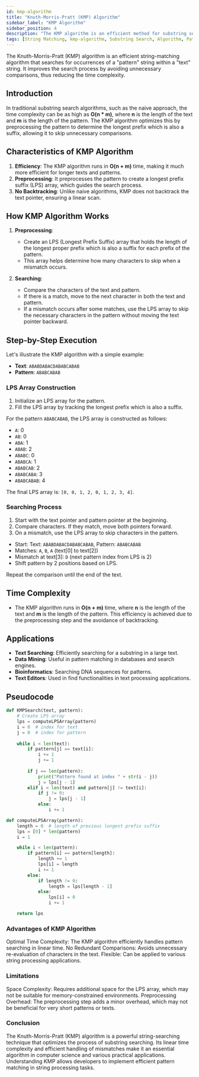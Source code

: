 ```yaml
---
id: kmp-algorithm
title: "Knuth-Morris-Pratt (KMP) Algorithm"
sidebar_label: "KMP Algorithm"
sidebar_position: 4
description: "The KMP algorithm is an efficient method for substring searching in a string."
tags: [String Matching, kmp-algorithm, Substring Search, Algorithm, Pattern Matching]
---
```


The Knuth-Morris-Pratt (KMP) algorithm is an efficient string-matching algorithm that searches for occurrences of a "pattern" string within a "text" string. It improves the search process by avoiding unnecessary comparisons, thus reducing the time complexity.

## Introduction

In traditional substring search algorithms, such as the naive approach, the time complexity can be as high as **O(n * m)**, where **n** is the length of the text and **m** is the length of the pattern. The KMP algorithm optimizes this by preprocessing the pattern to determine the longest prefix which is also a suffix, allowing it to skip unnecessary comparisons.

## Characteristics of KMP Algorithm

1. **Efficiency**: The KMP algorithm runs in **O(n + m)** time, making it much more efficient for longer texts and patterns.
2. **Preprocessing**: It preprocesses the pattern to create a longest prefix suffix (LPS) array, which guides the search process.
3. **No Backtracking**: Unlike naive algorithms, KMP does not backtrack the text pointer, ensuring a linear scan.

## How KMP Algorithm Works

1. **Preprocessing**:
   - Create an LPS (Longest Prefix Suffix) array that holds the length of the longest proper prefix which is also a suffix for each prefix of the pattern.
   - This array helps determine how many characters to skip when a mismatch occurs.

2. **Searching**:
   - Compare the characters of the text and pattern.
   - If there is a match, move to the next character in both the text and pattern.
   - If a mismatch occurs after some matches, use the LPS array to skip the necessary characters in the pattern without moving the text pointer backward.

## Step-by-Step Execution

Let's illustrate the KMP algorithm with a simple example:

- **Text**: `ABABDABACDABABCABAB`
- **Pattern**: `ABABCABAB`

### LPS Array Construction

1. Initialize an LPS array for the pattern.
2. Fill the LPS array by tracking the longest prefix which is also a suffix.

For the pattern `ABABCABAB`, the LPS array is constructed as follows:

- `A`: 0
- `AB`: 0
- `ABA`: 1
- `ABAB`: 2
- `ABABC`: 0
- `ABABCA`: 1
- `ABABCAB`: 2
- `ABABCABA`: 3
- `ABABCABAB`: 4

The final LPS array is: `[0, 0, 1, 2, 0, 1, 2, 3, 4]`.

### Searching Process

1. Start with the text pointer and pattern pointer at the beginning.
2. Compare characters. If they match, move both pointers forward.
3. On a mismatch, use the LPS array to skip characters in the pattern.

- Start: Text: `ABABDABACDABABCABAB`, Pattern: `ABABCABAB`
- Matches: `A`, `B`, `A` (text[0] to text[2])
- Mismatch at text[3]: `D` (next pattern index from LPS is 2)
- Shift pattern by 2 positions based on LPS.
  
Repeat the comparison until the end of the text.

## Time Complexity

- The KMP algorithm runs in **O(n + m)** time, where **n** is the length of the text and **m** is the length of the pattern. This efficiency is achieved due to the preprocessing step and the avoidance of backtracking.

## Applications

- **Text Searching**: Efficiently searching for a substring in a large text.
- **Data Mining**: Useful in pattern matching in databases and search engines.
- **Bioinformatics**: Searching DNA sequences for patterns.
- **Text Editors**: Used in find functionalities in text processing applications.

## Pseudocode

```python
def KMPSearch(text, pattern):
    # Create LPS array
    lps = computeLPSArray(pattern)
    i = 0  # index for text
    j = 0  # index for pattern
    
    while i < len(text):
        if pattern[j] == text[i]:
            i += 1
            j += 1
            
        if j == len(pattern):
            print("Pattern found at index " + str(i - j))
            j = lps[j - 1]
        elif i < len(text) and pattern[j] != text[i]:
            if j != 0:
                j = lps[j - 1]
            else:
                i += 1

def computeLPSArray(pattern):
    length = 0  # length of previous longest prefix suffix
    lps = [0] * len(pattern)
    i = 1

    while i < len(pattern):
        if pattern[i] == pattern[length]:
            length += 1
            lps[i] = length
            i += 1
        else:
            if length != 0:
                length = lps[length - 1]
            else:
                lps[i] = 0
                i += 1

    return lps
```
### Advantages of KMP Algorithm

Optimal Time Complexity: The KMP algorithm efficiently handles pattern searching in linear time.
No Redundant Comparisons: Avoids unnecessary re-evaluation of characters in the text.
Flexible: Can be applied to various string processing applications.

### Limitations
Space Complexity: Requires additional space for the LPS array, which may not be suitable for memory-constrained environments.
Preprocessing Overhead: The preprocessing step adds a minor overhead, which may not be beneficial for very short patterns or texts.

### Conclusion
The Knuth-Morris-Pratt (KMP) algorithm is a powerful string-searching technique that optimizes the process of substring searching. Its linear time complexity and efficient handling of mismatches make it an essential algorithm in computer science and various practical applications. Understanding KMP allows developers to implement efficient pattern matching in string processing tasks.